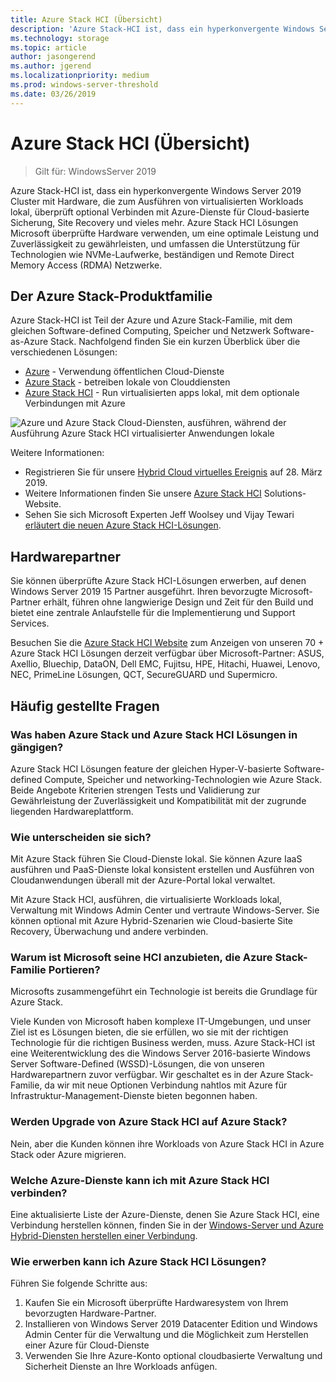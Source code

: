 ```yaml
---
title: Azure Stack HCI (Übersicht)
description: 'Azure Stack-HCI ist, dass ein hyperkonvergente Windows Server 2019 Cluster mit Hardware, die zum Ausführen von virtualisierten Workloads lokal, überprüft optional Verbinden mit Azure-Dienste für Cloud-basierte Sicherung, Site Recovery und vieles mehr. Azure Stack HCI Lösungen Microsoft überprüfte Hardware verwenden, um eine optimale Leistung und Zuverlässigkeit zu gewährleisten, und umfassen die Unterstützung für Technologien wie NVMe-Laufwerke, beständigen und Remote Direct Memory Access (RDMA) Netzwerke.'
ms.technology: storage
ms.topic: article
author: jasongerend
ms.author: jgerend
ms.localizationpriority: medium
ms.prod: windows-server-threshold
ms.date: 03/26/2019
---
```


# Azure Stack HCI (Übersicht)

>Gilt für: WindowsServer 2019

Azure Stack-HCI ist, dass ein hyperkonvergente Windows Server 2019 Cluster mit Hardware, die zum Ausführen von virtualisierten Workloads lokal, überprüft optional Verbinden mit Azure-Dienste für Cloud-basierte Sicherung, Site Recovery und vieles mehr. Azure Stack HCI Lösungen Microsoft überprüfte Hardware verwenden, um eine optimale Leistung und Zuverlässigkeit zu gewährleisten, und umfassen die Unterstützung für Technologien wie NVMe-Laufwerke, beständigen und Remote Direct Memory Access (RDMA) Netzwerke.

## Der Azure Stack-Produktfamilie

Azure Stack-HCI ist Teil der Azure und Azure Stack-Familie, mit dem gleichen Software-defined Computing, Speicher und Netzwerk Software-as-Azure Stack. Nachfolgend finden Sie ein kurzen Überblick über die verschiedenen Lösungen:

- [Azure](https://azure.microsoft.com) - Verwendung öffentlichen Cloud-Dienste
- [Azure Stack](https://azure.microsoft.com/overview/azure-stack) - betreiben lokale von Clouddiensten
- [Azure Stack HCI](https://azure.microsoft.com/overview/azure-stack/hci) - Run virtualisierten apps lokal, mit dem optionale Verbindungen mit Azure

![Azure und Azure Stack Cloud-Diensten, ausführen, während der Ausführung Azure Stack HCI virtualisierter Anwendungen lokale](media/azure-and-azure-stack-family.png)

Weitere Informationen:

- Registrieren Sie für unsere [Hybrid Cloud virtuelles Ereignis](https://info.microsoft.com/ww-landing-building-a-successful-hybrid-cloud-strategy.html) auf 28. März 2019.
- Weitere Informationen finden Sie unsere [Azure Stack HCI](https://azure.microsoft.com/overview/azure-stack/hci) Solutions-Website.
- Sehen Sie sich Microsoft Experten Jeff Woolsey und Vijay Tewari [erläutert die neuen Azure Stack HCI-Lösungen](https://aka.ms/AzureStackOverviewVideo).

## Hardwarepartner

Sie können überprüfte Azure Stack HCI-Lösungen erwerben, auf denen Windows Server 2019 15 Partner ausgeführt. Ihren bevorzugte Microsoft-Partner erhält, führen ohne langwierige Design und Zeit für den Build und bietet eine zentrale Anlaufstelle für die Implementierung und Support Services.

Besuchen Sie die [Azure Stack HCI Website](https://azure.microsoft.com/overview/azure-stack/hci) zum Anzeigen von unseren 70 + Azure Stack HCI Lösungen derzeit verfügbar über Microsoft-Partner: ASUS, Axellio, Bluechip, DataON, Dell EMC, Fujitsu, HPE, Hitachi, Huawei, Lenovo, NEC, PrimeLine Lösungen, QCT, SecureGUARD und Supermicro.

## Häufig gestellte Fragen

### Was haben Azure Stack und Azure Stack HCI Lösungen in gängigen? 
Azure Stack HCI Lösungen feature der gleichen Hyper-V-basierte Software-defined Compute, Speicher und networking-Technologien wie Azure Stack. Beide Angebote Kriterien strengen Tests und Validierung zur Gewährleistung der Zuverlässigkeit und Kompatibilität mit der zugrunde liegenden Hardwareplattform.

### Wie unterscheiden sie sich?
Mit Azure Stack führen Sie Cloud-Dienste lokal. Sie können Azure IaaS ausführen und PaaS-Dienste lokal konsistent erstellen und Ausführen von Cloudanwendungen überall mit der Azure-Portal lokal verwaltet.

Mit Azure Stack HCI, ausführen, die virtualisierte Workloads lokal, Verwaltung mit Windows Admin Center und vertraute Windows-Server. Sie können optional mit Azure Hybrid-Szenarien wie Cloud-basierte Site Recovery, Überwachung und andere verbinden.

### Warum ist Microsoft seine HCI anzubieten, die Azure Stack-Familie Portieren? 
Microsofts zusammengeführt ein Technologie ist bereits die Grundlage für Azure Stack. 

Viele Kunden von Microsoft haben komplexe IT-Umgebungen, und unser Ziel ist es Lösungen bieten, die sie erfüllen, wo sie mit der richtigen Technologie für die richtigen Business werden, muss. Azure Stack-HCI ist eine Weiterentwicklung des die Windows Server 2016-basierte Windows Server Software-Defined (WSSD)-Lösungen, die von unseren Hardwarepartnern zuvor verfügbar. Wir geschaltet es in der Azure Stack-Familie, da wir mit neue Optionen Verbindung nahtlos mit Azure für Infrastruktur-Management-Dienste bieten begonnen haben. 

### Werden Upgrade von Azure Stack HCI auf Azure Stack? 
Nein, aber die Kunden können ihre Workloads von Azure Stack HCI in Azure Stack oder Azure migrieren.

### Welche Azure-Dienste kann ich mit Azure Stack HCI verbinden?

Eine aktualisierte Liste der Azure-Dienste, denen Sie Azure Stack HCI, eine Verbindung herstellen können, finden Sie in der [Windows-Server und Azure Hybrid-Diensten herstellen einer Verbindung](../azure-hybrid-services/index.md).

### Wie erwerben kann ich Azure Stack HCI Lösungen?
Führen Sie folgende Schritte aus: 

1. Kaufen Sie ein Microsoft überprüfte Hardwaresystem von Ihrem bevorzugten Hardware-Partner.
1. Installieren von Windows Server 2019 Datacenter Edition und Windows Admin Center für die Verwaltung und die Möglichkeit zum Herstellen einer Azure für Cloud-Dienste
1. Verwenden Sie Ihre Azure-Konto optional cloudbasierte Verwaltung und Sicherheit Dienste an Ihre Workloads anfügen.